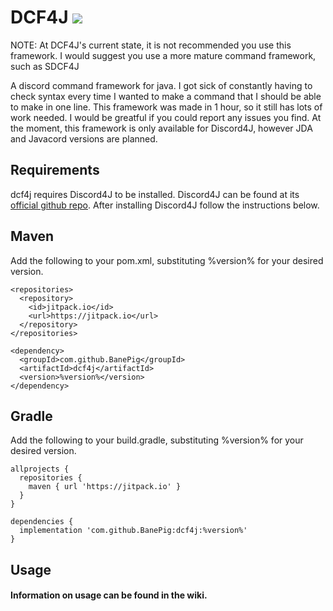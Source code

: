 # DCF4J [![](https://jitpack.io/v/BanePig/dcf4j.svg)](https://jitpack.io/#BanePig/dcf4j)

NOTE: At DCF4J's current state, it is not recommended you use this framework. I would suggest you use a more mature command framework, such as SDCF4J

A discord command framework for java. I got sick of constantly having to check syntax every time I wanted to make a command that I should be able to make in one line. This framework was made in 1 hour, so it still has lots of work needed. I would be greatful if you could report any issues you find. At the moment, this framework is only available for Discord4J, however JDA and Javacord versions are planned. 

## Requirements

dcf4j requires Discord4J to be installed. Discord4J can be found at its [official github repo](https://github.com/Discord4J/Discord4J).
After installing Discord4J follow the instructions below.

## Maven

Add the following to your pom.xml, substituting %version% for your desired version.
```
<repositories>
  <repository>
    <id>jitpack.io</id>
    <url>https://jitpack.io</url>
  </repository>
</repositories>
```

```
<dependency>
  <groupId>com.github.BanePig</groupId>
  <artifactId>dcf4j</artifactId>
  <version>%version%</version>
</dependency>
```

## Gradle

Add the following to your build.gradle, substituting %version% for your desired version.
```
allprojects {
  repositories {
    maven { url 'https://jitpack.io' }
  }
}
```
  
```
dependencies {
  implementation 'com.github.BanePig:dcf4j:%version%'
}
```

## Usage

#### Information on usage can be found in the wiki.
